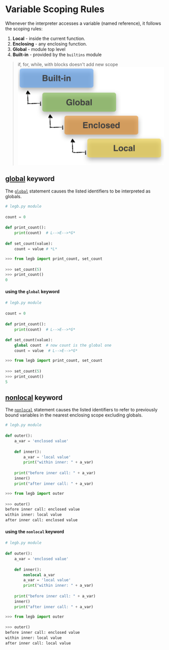 # Variable Scoping Rules
Whenever the interpreter accesses a variable (named reference), it follows the scoping rules:

 1. **Local** - inside the current function.
 2. **Enclosing** - any enclosing function.
 3. **Global** - module top level
 4. **Built-in** - provided by the `builtins` module

> if, for, while, with blocks doesn't add new scope
![](/images/p15-1.png)
## [global](https://docs.python.org/3/reference/simple_stmts.html#global) keyword
The [`global`](https://docs.python.org/3/reference/simple_stmts.html#global) statement causes the listed identifiers to be interpreted as globals.
```python
# legb.py module

count = 0

def print_count():
    print(count)  # L-->E-->*G*

def set_count(value):
    count = value # *L*
``` 
```python
>>> from legb import print_count, set_count

>>> set_count(5)
>>> print_count()
0
```
#### using the `global` keyword
```python
# legb.py module

count = 0

def print_count():
    print(count)  # L-->E-->*G*

def set_count(value):
	global count  # now count is the global one
    count = value  # L-->E-->*G*
``` 
```python
>>> from legb import print_count, set_count

>>> set_count(5)
>>> print_count()
5
```
## [nonlocal](https://docs.python.org/3/reference/simple_stmts.html#nonlocal) keyword
The [`nonlocal`](https://docs.python.org/3/reference/simple_stmts.html#nonlocal) statement causes the listed identifiers to refer to previously bound variables in the nearest enclosing scope excluding globals.
```python
# legb.py module

def outer():
    a_var = 'enclosed value'

    def inner():
        a_var = 'local value'
        print("within inner: " + a_var)
    
    print("before inner call: " + a_var)
    inner()
    print("after inner call: " + a_var)
```
```python
>>> from legb import outer

>>> outer()
before inner call: enclosed value
within inner: local value
after inner call: enclosed value
```
#### using the `nonlocal` keyword
```python
# legb.py module

def outer():
    a_var = 'enclosed value'

    def inner():
	    nonlocal a_var
        a_var = 'local value'
        print("within inner: " + a_var)
    
    print("before inner call: " + a_var)
    inner()
    print("after inner call: " + a_var)
``` 
```python
>>> from legb import outer

>>> outer()
before inner call: enclosed value
within inner: local value
after inner call: local value
```
<!--stackedit_data:
eyJoaXN0b3J5IjpbLTE1MDI1NTE1NTIsLTEzMjY3NzEyODIsMj
EyMTczMDI1N119
-->